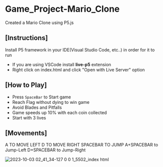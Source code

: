# Game_Project-Mario_Clone
Created a Mario Clone using P5.js

## [Instructions]
Install P5 framework in your IDE(Visual Studio Code, etc..) in order for it to run
- If you are using VSCode install **live-p5** extension
- Right click on index.html and click "Open with Live Server" option

## [How to Play]
- Press `SpaceBar` to Start game
- Reach Flag without dying to win game
- Avoid Blades and Pitfalls
- Game speeds up 10% with each coin collected
- Start with 3 lives

## [Movements]
A TO MOVE LEFT
D TO MOVE RIGHT
SPACEBAR TO JUMP
A+SPACEBAR to Jump-Left
D+SPACEBAR to Jump-Right

![2023-10-03 02_41_34-127 0 0 1_5502_index html](https://github.com/RoninSanta/Game_Project-Mario_Clone/assets/109457795/b92482fc-464c-4eb2-97c4-ce156945277a)
